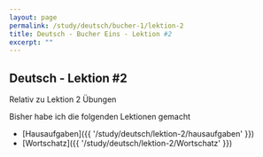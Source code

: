 ```yaml
---
layout: page
permalink: /study/deutsch/bucher-1/lektion-2
title: Deutsch - Bucher Eins - Lektion #2
excerpt: ""
---
```


## Deutsch - Lektion #2

Relativ zu Lektion 2 Übungen

Bisher habe ich die folgenden Lektionen gemacht

* [Hausaufgaben]({{ '/study/deutsch/lektion-2/hausaufgaben' }})
* [Wortschatz]({{ '/study/deutsch/lektion-2/Wortschatz' }})
